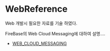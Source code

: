 # WebReference
Web 개발시 필요한 자료를 기술 하였다.

FireBase의 Web Cloud Messaging에 대하여 설명....
- [WEB_CLOUD_MESSAGING](https://firebase.google.com/docs/cloud-messaging/admin/send-messages)
